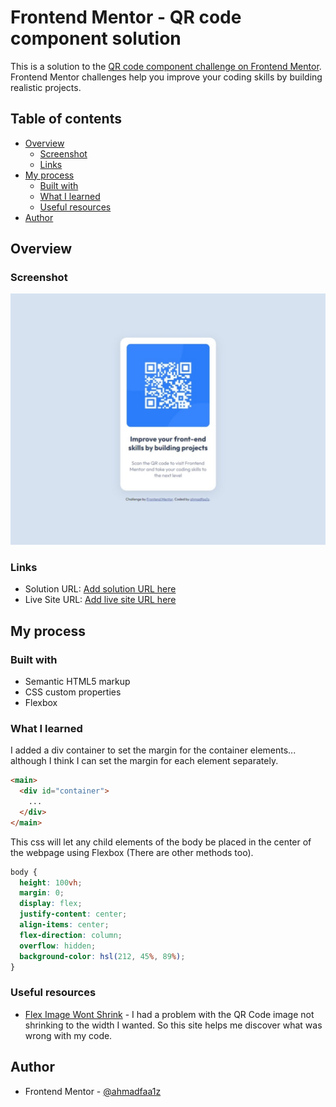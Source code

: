 # Frontend Mentor - QR code component solution

This is a solution to the [QR code component challenge on Frontend Mentor](https://www.frontendmentor.io/challenges/qr-code-component-iux_sIO_H). Frontend Mentor challenges help you improve your coding skills by building realistic projects. 

## Table of contents

- [Overview](#overview)
  - [Screenshot](#screenshot)
  - [Links](#links)
- [My process](#my-process)
  - [Built with](#built-with)
  - [What I learned](#what-i-learned)
  - [Useful resources](#useful-resources)
- [Author](#author)

## Overview

### Screenshot

![](./images/screenshot-qr-code-component.jpeg)

### Links

- Solution URL: [Add solution URL here](https://your-solution-url.com)
- Live Site URL: [Add live site URL here](https://your-live-site-url.com)

## My process

### Built with
- Semantic HTML5 markup
- CSS custom properties
- Flexbox

### What I learned

I added a div container to set the margin for the container elements... although I think I can set the margin for each element separately.
```html
<main>
  <div id="container">
    ...
  </div>
</main>
```
This css will let any child elements of the body be placed in the center of the webpage using Flexbox (There are other methods too).
```css
body {
  height: 100vh;
  margin: 0;
  display: flex;
  justify-content: center;
  align-items: center;
  flex-direction: column;
  overflow: hidden;
  background-color: hsl(212, 45%, 89%);
}
```

### Useful resources

- [Flex Image Wont Shrink](https://stackoverflow.com/questions/50542773/flex-image-wont-shrink-with-screen-size-when-container-is-a-hyperlink) - I had a problem with the QR Code image not shrinking to the width I wanted. So this site helps me discover what was wrong with my code.

## Author
- Frontend Mentor - [@ahmadfaa1z](https://www.frontendmentor.io/profile/ahmadfaa1z)